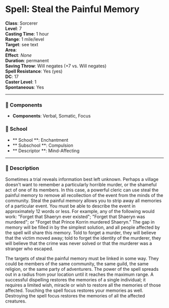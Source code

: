 
# Spell: Steal the Painful Memory
**Class**: Sorcerer  
**Level**: 7  
**Casting Time**: 1 hour  
**Range**: 1 mile/level  
**Target**: see text  
**Area**:   
**Effect**: _None_  
**Duration**: permanent  
**Saving Throw**: Will negates (+7 vs. Will negates)  
**Spell Resistance**: Yes (yes)  
**DC**: 17  
**Caster Level**: 1  
**Spontaneous**: Yes

---

### 🔮 Components
- **Components**: Verbal, Somatic, Focus

### 🏫 School
- ** School **: Enchantment
- ** Subschool **: Compulsion
- ** Descriptor **: Mind-Affecting
---

### 📜 Description
Sometimes a trial reveals information best left unknown. Perhaps a village doesn't want to remember a particularly horrible murder, or the shameful act of one of its members. In this case, a powerful cleric can use steal the painful memory to remove all recollection of the event from the minds of the community. Steal the painful memory allows you to strip away all memories of a particular event. You must be able to describe the event in approximately 12 words or less. For example, any of the following would work: "Forget that Shaeryn ever existed"; "Forget that Shaeryn was murdered"; or "Forget that Prince Korrin murdered Shaeryn." The gap in memory will be filled in by the simplest solution, and all people affected by the spell will share this memory. Told to forget a murder, they will believe that the victim moved away; told to forget the identity of the murderer, they will believe that the crime was never solved or that the murderer was a stranger who escaped. 

The targets of steal the painful memory must be linked in some way. They could be members of the same community, the same guild, the same religion, or the same party of adventurers. The power of the spell spreads out in a radius from your location until it reaches the maximum range. A successful dispelling restores the memories of a single individual; it requires a limited wish, miracle or wish to restore all the memories of those affected. Touching the spell focus restores your memories as well. Destroying the spell focus restores the memories of all the affected creatures.
